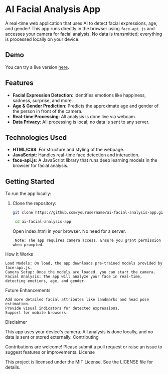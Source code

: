 # AI Facial Analysis App

A real-time web application that uses AI to detect facial expressions, age, and gender! This app runs directly in the browser using `face-api.js` and accesses your camera for facial analysis. No data is transmitted; everything is processed locally on your device.

## Demo

You can try a live version [here](ai-facial-analysis.vercel.app).

## Features

- **Facial Expression Detection**: Identifies emotions like happiness, sadness, surprise, and more.
- **Age & Gender Prediction**: Predicts the approximate age and gender of the person in front of the camera.
- **Real-time Processing**: All analysis is done live via webcam.
- **Data Privacy**: All processing is local; no data is sent to any server.

## Technologies Used

- **HTML/CSS**: For structure and styling of the webpage.
- **JavaScript**: Handles real-time face detection and interaction.
- **face-api.js**: A JavaScript library that runs deep learning models in the browser for facial analysis.

## Getting Started

To run the app locally:

1. Clone the repository:
   ```bash
   git clone https://github.com/yourusername/ai-facial-analysis-app.git
   ```
   ```bash
    cd ai-facial-analysis-app
   ```
    Open index.html in your browser. No need for a server.

        Note: The app requires camera access. Ensure you grant permission when prompted.


How It Works

    Load Models: On load, the app downloads pre-trained models provided by face-api.js.
    Camera Setup: Once the models are loaded, you can start the camera.
    Facial Analysis: The app will analyze your face in real-time, detecting emotions, age, and gender.

Future Enhancements

    Add more detailed facial attributes like landmarks and head pose estimation.
    Provide visual indicators for detected expressions.
    Support for mobile browsers.

Disclaimer

This app uses your device's camera. All analysis is done locally, and no data is sent or stored externally.
Contributing

Contributions are welcome! Please submit a pull request or raise an issue to suggest features or improvements.
License

This project is licensed under the MIT License. See the LICENSE file for details.
